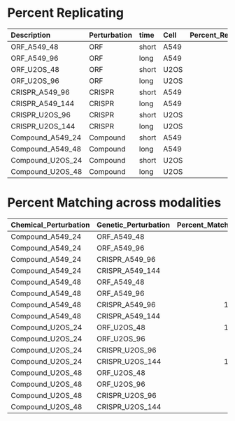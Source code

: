 # Percent Replicating

| Description      | Perturbation   | time   | Cell   |   Percent_Replicating |
|:-----------------|:---------------|:-------|:-------|----------------------:|
| ORF_A549_48      | ORF            | short  | A549   |                  33.8 |
| ORF_A549_96      | ORF            | long   | A549   |                  31.9 |
| ORF_U2OS_48      | ORF            | short  | U2OS   |                  51.2 |
| ORF_U2OS_96      | ORF            | long   | U2OS   |                  45.6 |
| CRISPR_A549_96   | CRISPR         | short  | A549   |                  43.6 |
| CRISPR_A549_144  | CRISPR         | long   | A549   |                  44.9 |
| CRISPR_U2OS_96   | CRISPR         | short  | U2OS   |                  69.2 |
| CRISPR_U2OS_144  | CRISPR         | long   | U2OS   |                  49.5 |
| Compound_A549_24 | Compound       | short  | A549   |                  84   |
| Compound_A549_48 | Compound       | long   | A549   |                  97.1 |
| Compound_U2OS_24 | Compound       | short  | U2OS   |                  77.8 |
| Compound_U2OS_48 | Compound       | long   | U2OS   |                  79.1 |

# Percent Matching across modalities

| Chemical_Perturbation   | Genetic_Perturbation   |   Percent_Matching |
|:------------------------|:-----------------------|-------------------:|
| Compound_A549_24        | ORF_A549_48            |                7.8 |
| Compound_A549_24        | ORF_A549_96            |                9.5 |
| Compound_A549_24        | CRISPR_A549_96         |                6.4 |
| Compound_A549_24        | CRISPR_A549_144        |                7.7 |
| Compound_A549_48        | ORF_A549_48            |                6.2 |
| Compound_A549_48        | ORF_A549_96            |                9.5 |
| Compound_A549_48        | CRISPR_A549_96         |               11.3 |
| Compound_A549_48        | CRISPR_A549_144        |                9.5 |
| Compound_U2OS_24        | ORF_U2OS_48            |               10.8 |
| Compound_U2OS_24        | ORF_U2OS_96            |                7.5 |
| Compound_U2OS_24        | CRISPR_U2OS_96         |                7.7 |
| Compound_U2OS_24        | CRISPR_U2OS_144        |               10.5 |
| Compound_U2OS_48        | ORF_U2OS_48            |                9.8 |
| Compound_U2OS_48        | ORF_U2OS_96            |                9.8 |
| Compound_U2OS_48        | CRISPR_U2OS_96         |                9.8 |
| Compound_U2OS_48        | CRISPR_U2OS_144        |                7.2 |
